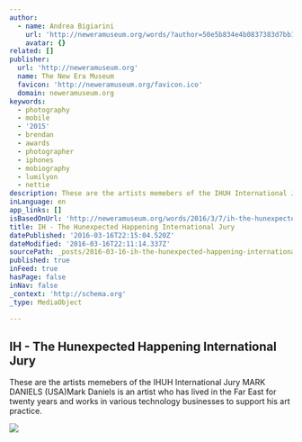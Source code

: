 ```yaml
---
author:
  - name: Andrea Bigiarini
    url: 'http://neweramuseum.org/words/?author=50e5b834e4b0837383d7bb1a'
    avatar: {}
related: []
publisher:
  url: 'http://neweramuseum.org'
  name: The New Era Museum
  favicon: 'http://neweramuseum.org/favicon.ico'
  domain: neweramuseum.org
keywords:
  - photography
  - mobile
  - '2015'
  - brendan
  - awards
  - photographer
  - iphones
  - mobiography
  - lumilyon
  - nettie
description: These are the artists memebers of the IHUH International Jury MARK DANIELS (USA)Mark Daniels is an artist who has lived in the Far East for twenty years and works in various technology businesses to support his art practice.
inLanguage: en
app_links: []
isBasedOnUrl: 'http://neweramuseum.org/words/2016/3/7/ih-the-hunexpected-happening-international-jury'
title: IH - The Hunexpected Happening International Jury
datePublished: '2016-03-16T22:15:04.520Z'
dateModified: '2016-03-16T22:11:14.337Z'
sourcePath: _posts/2016-03-16-ih-the-hunexpected-happening-international-jury.md
published: true
inFeed: true
hasPage: false
inNav: false
_context: 'http://schema.org'
_type: MediaObject

---
```

<article style=""><h1>IH - The Hunexpected Happening International Jury</h1><p>These are the artists memebers of the IHUH International Jury MARK DANIELS (USA)Mark Daniels is an artist who has lived in the Far East for twenty years and works in various technology businesses to support his art practice.</p><img src="http://static1.squarespace.com/static/50e5b834e4b0837383d7bb18/t/56dd76672fe1312eff3031aa/1457354359475/" /></article>